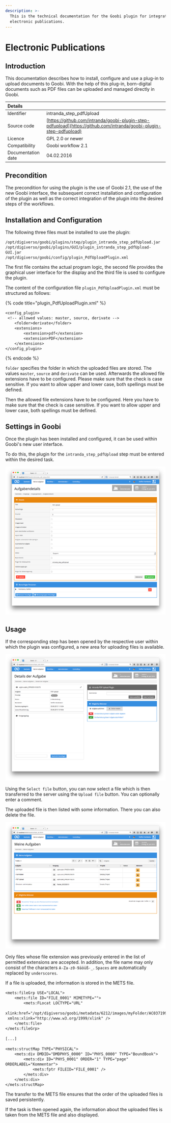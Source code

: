 ```yaml
---
description: >-
  This is the technical documentation for the Goobi plugin for integrating
  electronic publications.
---
```


# Electronic Publications

## Introduction

This documentation describes how to install, configure and use a plug-in to upload documents to Goobi. With the help of this plug-in, born-digital documents such as PDF files can be uploaded and managed directly in Goobi.

| Details |  |
| :--- | :--- |
| Identifier | intranda\_step\_pdfUpload |
| Source code | [https://github.com/intranda/goobi-plugin-step-pdfupload](https://github.com/intranda/goobi-plugin-step-pdfupload) |
| Licence | GPL 2.0 or newer |
| Compatibility | Goobi workflow 2.1 |
| Documentation date | 04.02.2016 |

## Precondition

The precondition for using the plugin is the use of Goobi 2.1, the use of the new Goobi interface, the subsequent correct installation and configuration of the plugin as well as the correct integration of the plugin into the desired steps of the workflows.

## Installation and Configuration

The following three files must be installed to use the plugin:

```text
/opt/digiverso/goobi/plugins/step/plugin_intranda_step_pdfUpload.jar
/opt/digiverso/goobi/plugins/GUI/plugin_intranda_step_pdfUpload-GUI.jar
/opt/digiverso/goobi/config/plugin_PdfUploadPlugin.xml
```

The first file contains the actual program logic, the second file provides the graphical user interface for the display and the third file is used to configure the plugin.

The content of the configuration file `plugin_PdfUploadPlugin.xml` must be structured as follows:

{% code title="plugin\_PdfUploadPlugin.xml" %}
```markup
<config_plugin>
 <!-- allowed values: master, source, derivate -->
    <folder>derivate</folder>
    <extensions>
        <extension>pdf</extension>
        <extension>PDF</extension>
    </extensions>
</config_plugin>
```
{% endcode %}

`folder` specifies the folder in which the uploaded files are stored. The values `master`, `source` and `derivate` can be used. Afterwards the allowed file extensions have to be configured. Please make sure that the check is case sensitive. If you want to allow upper and lower case, both spellings must be defined.

Then the allowed file extensions have to be configured. Here you have to make sure that the check is case sensitive. If you want to allow upper and lower case, both spellings must be defined.

## Settings in Goobi

Once the plugin has been installed and configured, it can be used within Goobi's new user interface.

To do this, the plugin for the `intranda_step_pdfUpload` step must be entered within the desired task.

![Figure 1: Task-Details](../.gitbook/assets/intranda_step_pdfupload_01.png)

## Usage

If the corresponding step has been opened by the respective user within which the plugin was configured, a new area for uploading files is available.

![Figure 2: Upload-Plugin](../.gitbook/assets/intranda_step_pdfupload_02.png)

Using the `Select file` button, you can now select a file which is then transferred to the server using the `Upload file` button. You can optionally enter a comment.

The uploaded file is then listed with some information. There you can also delete the file.

![Figure 3: Uploaded files](../.gitbook/assets/intranda_step_pdfupload_03.png)

Only files whose file extension was previously entered in the list of permitted extensions are accepted. In addition, the file name may only consist of the characters `A-Za-z0-9äöüß-_`. `Spaces` are automatically replaced by `underscores`.

If a file is uploaded, the information is stored in the METS file.

```markup
<mets:fileGrp USE="LOCAL">
    <mets:file ID="FILE_0001" MIMETYPE="">
        <mets:FLocat LOCTYPE="URL"
 xlink:href="/opt/digiverso/goobi/metadata/6212/images/myFolder/AC03719978.pdf"
 xmlns:xlink="http://www.w3.org/1999/xlink" />
    </mets:file>
</mets:fileGrp>

[...]

<mets:structMap TYPE="PHYSICAL">
    <mets:div DMDID="DMDPHYS_0000" ID="PHYS_0000" TYPE="BoundBook">
        <mets:div ID="PHYS_0001" ORDER="1" TYPE="page" ORDERLABEL="Kommentar">
            <mets:fptr FILEID="FILE_0001" />
        </mets:div>
    </mets:div>
</mets:structMap>
```

The transfer to the METS file ensures that the order of the uploaded files is saved persistently.

If the task is then opened again, the information about the uploaded files is taken from the METS file and also displayed.

